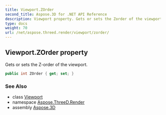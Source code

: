 ```yaml
---
title: Viewport.ZOrder
second_title: Aspose.3D for .NET API Reference
description: Viewport property. Gets or sets the Zorder of the viewport
type: docs
weight: 70
url: /net/aspose.threed.render/viewport/zorder/
---
```

## Viewport.ZOrder property

Gets or sets the Z-order of the viewport.

```csharp
public int ZOrder { get; set; }
```

### See Also

* class [Viewport](../)
* namespace [Aspose.ThreeD.Render](../../../aspose.threed.render/)
* assembly [Aspose.3D](../../../)


